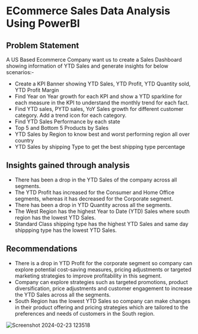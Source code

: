 # ECommerce Sales Data Analysis Using PowerBI

## Problem Statement

A US Based Ecommerce Company want us to create a Sales Dashboard showing information of YTD Sales and generate insights for below scenarios:-

+ Create a KPI Banner showing YTD Sales, YTD Profit, YTD Quantity sold, YTD Profit Margin
+ Find Year on Year growth for each KPI and show a YTD sparkline for each measure in the KPI to understand the monthly trend for each fact.
+ Find YTD sales, PYTD sales, YoY Sales growth for different customer category. Add a trend icon for each category.
+ Find YTD Sales Performance by each state
+ Top 5 and Bottom 5 Products by Sales
+ YTD Sales by Region to know best and worst performing region all over country
+ YTD Sales by shipping Type to get the best shipping type percentage 

## Insights gained through analysis

+ There has been a drop in the YTD Sales of the company across all segments.
+ The YTD Profit has increased for the Consumer and Home Office segments, whereas it has decreased for the Corporate segment.
+ There has been a drop in YTD Quantity across all the segments.
+ The West Region has the highest Year to Date (YTD) Sales where south region has the lowest YTD Sales.
+ Standard Class shipping type has the highest YTD Sales and same day shippping type has the lowest YTD Sales.

## Recommendations

+ There is a drop in YTD Profit for the corporate segment so company can explore potential cost-saving measures, pricing adjustments or targeted marketing strategies to improve profitability in this segment.
+ Company can explore strategies such as targeted promotions, product diversification, price adjustments and customer engagement to increase the YTD Sales across all the segments.
+ South Region has the lowest YTD Sales so company can make changes in their product offering and pricing strategies which are tailored to the preferences and needs of customers in the South region.     

![Screenshot 2024-02-23 123518](https://github.com/pratik2124/PowerBI_Ecommerce_Sales_Analysis/assets/156676954/781c5146-7f6f-4dd7-b706-230a8054b9ea)


